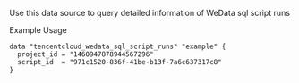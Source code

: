 Use this data source to query detailed information of WeData sql script runs

Example Usage

```hcl
data "tencentcloud_wedata_sql_script_runs" "example" {
  project_id = "1460947878944567296"
  script_id  = "971c1520-836f-41be-b13f-7a6c637317c8"
}
```
